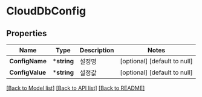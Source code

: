 # CloudDbConfig

## Properties
Name | Type | Description | Notes
------------ | ------------- | ------------- | -------------
**ConfigName** | ***string** | 설정명 | [optional] [default to null]
**ConfigValue** | ***string** | 설정값 | [optional] [default to null]

[[Back to Model list]](../README.md#documentation-for-models) [[Back to API list]](../README.md#documentation-for-api-endpoints) [[Back to README]](../README.md)


